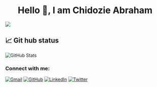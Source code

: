 <h1 align="center">Hello 👋, I am Chidozie Abraham </h1>

![](https://komarev.com/ghpvc/?username=Dozie2001&color=lightgrey)

## 📈 Git hub status
![GitHub Stats](https://github-readme-stats.vercel.app/api?username=Dozie2001&theme=radical)

<h3 align="left">Connect with me:</h3>

 <p align="left">
	<a href="mailto:davidchidozie402@gmail.com"><img img src="https://img.shields.io/badge/gmail-%23EA4335.svg?style=plastic&logo=gmail&logoColor=white" alt="Gmail"/></a>
	<a href="https://github.com/Dozie2001"><img src="https://img.shields.io/badge/github-%23181717.svg?style=plastic&logo=github&logoColor=white" alt="GitHub"/></a>
	<a href="https://www.linkedin.com/in/chidozie-david-982144203/"><img src="https://img.shields.io/badge/linkedin-%230A66C2.svg?style=plastic&logo=linkedin&logoColor=white" alt="LinkedIn"/></a>
	<a href="https://twitter.com/abraham_loner"><img src="https://img.shields.io/twitter/url/https/twitter.com/cloudposse.svg?style=social&label=Follow%20%40abraham_loner" alt="Twitter"/></a>
</p>

